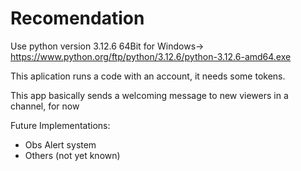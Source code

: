 # Recomendation # 
Use python version 3.12.6 64Bit for Windows-> https://www.python.org/ftp/python/3.12.6/python-3.12.6-amd64.exe

This aplication runs a code with an account, it needs some tokens. 

This app basically sends a welcoming message to new viewers in a channel, for now

Future Implementations: 
- Obs Alert system
- Others (not yet known)
